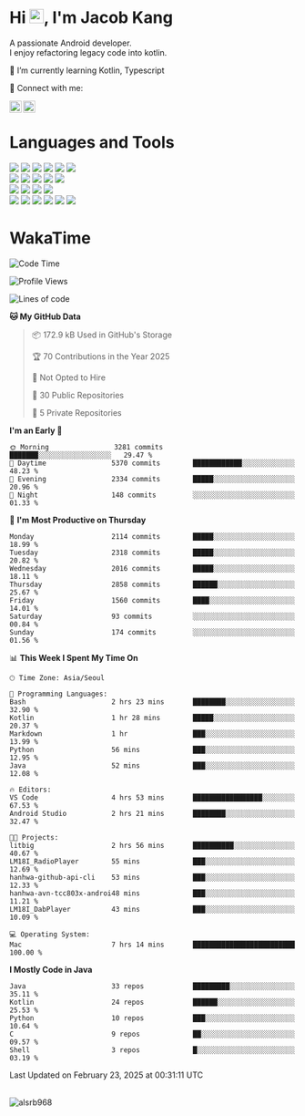 # Hi <img src="https://media.giphy.com/media/hvRJCLFzcasrR4ia7z/giphy.gif" width="25px">, I'm Jacob Kang
A passionate Android developer.
</br>
I enjoy refactoring legacy code into kotlin.

🌱 I’m currently learning Kotlin, Typescript

🤝 Connect with me:

<a href="https://www.linkedin.com/in/minkyu-kang-b7477b1b2/"><img align="left" src="https://raw.githubusercontent.com/yushi1007/yushi1007/main/images/linkedin.svg" alt="Minkyu Kang | LinkedIn" width="21px"/></a>
<a href="https://www.instagram.com/_jacob_kang/"><img align="left" src="https://raw.githubusercontent.com/yushi1007/yushi1007/main/images/instagram.svg" alt="Jacob Kang | Instagram" width="21px"/></a>

</br>

# Languages and Tools

<div align="left">
<img src="https://img.shields.io/badge/java-007396?logo=java&logoColor=white"/>
<img src="https://img.shields.io/badge/kotlin-7F52FF?logo=kotlin&logoColor=white"/>
<img src="https://img.shields.io/badge/python-3776AB?logo=python&logoColor=white"/>
<img src="https://img.shields.io/badge/bash shell-4EAA25?logo=gnubash&logoColor=white"/>
<img src="https://img.shields.io/badge/c-A8B9CC?logo=c&logoColor=white"/>
<img src="https://img.shields.io/badge/c++-00599C?logo=c%2b%2b&logoColor=white"/>
</div>
<div align="left">
<img src="https://img.shields.io/badge/git-F05032?logo=git&logoColor=white"/>
<img src="https://img.shields.io/badge/github-181717?logo=github&logoColor=white"/>
<img src="https://img.shields.io/badge/mysql-4479A1?logo=mysql&logoColor=white"/>
<img src="https://img.shields.io/badge/sqlite-003B57?logo=sqlite&logoColor=white"/>
<img src="https://img.shields.io/badge/amazon AWS-232F3E?logo=amazonaws&logoColor=white"/>
</div>
<div align="left">
<img src="https://img.shields.io/badge/android-3DDC84?logo=android&logoColor=white"/>
<img src="https://img.shields.io/badge/linux-FCC624?logo=linux&logoColor=white"/>
<img src="https://img.shields.io/badge/flask-000000?logo=flask&logoColor=white"/>
<img src="https://img.shields.io/badge/arduino-00979D?logo=arduino&logoColor=white"/>
</div>
<div align="left">
<img src="https://img.shields.io/badge/slack-4A154B?logo=slack&logoColor=white"/>
<img src="https://img.shields.io/badge/notion-000000?logo=notion&logoColor=white"/>
<img src="https://img.shields.io/badge/jira-0052CC?logo=jira&logoColor=white"/>
<img src="https://img.shields.io/badge/postman-FF6C37?logo=postman&logoColor=white"/>
<img src="https://img.shields.io/badge/intellij-000000?logo=intellijidea&logoColor=white"/>
<img src="https://img.shields.io/badge/pycharm-000000?logo=pycharm&logoColor=white"/>
</div>

# WakaTime

<!--START_SECTION:waka-->
![Code Time](http://img.shields.io/badge/Code%20Time-4%2C651%20hrs%2039%20mins-blue)

![Profile Views](http://img.shields.io/badge/Profile%20Views-0-blue)

![Lines of code](https://img.shields.io/badge/From%20Hello%20World%20I%27ve%20Written-5.2%20million%20lines%20of%20code-blue)

**🐱 My GitHub Data** 

> 📦 172.9 kB Used in GitHub's Storage 
 > 
> 🏆 70 Contributions in the Year 2025
 > 
> 🚫 Not Opted to Hire
 > 
> 📜 30 Public Repositories 
 > 
> 🔑 5 Private Repositories 
 > 
**I'm an Early 🐤** 

```text
🌞 Morning                3281 commits        ███████░░░░░░░░░░░░░░░░░░   29.47 % 
🌆 Daytime                5370 commits        ████████████░░░░░░░░░░░░░   48.23 % 
🌃 Evening                2334 commits        █████░░░░░░░░░░░░░░░░░░░░   20.96 % 
🌙 Night                  148 commits         ░░░░░░░░░░░░░░░░░░░░░░░░░   01.33 % 
```
📅 **I'm Most Productive on Thursday** 

```text
Monday                   2114 commits        █████░░░░░░░░░░░░░░░░░░░░   18.99 % 
Tuesday                  2318 commits        █████░░░░░░░░░░░░░░░░░░░░   20.82 % 
Wednesday                2016 commits        █████░░░░░░░░░░░░░░░░░░░░   18.11 % 
Thursday                 2858 commits        ██████░░░░░░░░░░░░░░░░░░░   25.67 % 
Friday                   1560 commits        ████░░░░░░░░░░░░░░░░░░░░░   14.01 % 
Saturday                 93 commits          ░░░░░░░░░░░░░░░░░░░░░░░░░   00.84 % 
Sunday                   174 commits         ░░░░░░░░░░░░░░░░░░░░░░░░░   01.56 % 
```


📊 **This Week I Spent My Time On** 

```text
🕑︎ Time Zone: Asia/Seoul

💬 Programming Languages: 
Bash                     2 hrs 23 mins       ████████░░░░░░░░░░░░░░░░░   32.90 % 
Kotlin                   1 hr 28 mins        █████░░░░░░░░░░░░░░░░░░░░   20.37 % 
Markdown                 1 hr                ███░░░░░░░░░░░░░░░░░░░░░░   13.99 % 
Python                   56 mins             ███░░░░░░░░░░░░░░░░░░░░░░   12.95 % 
Java                     52 mins             ███░░░░░░░░░░░░░░░░░░░░░░   12.08 % 

🔥 Editors: 
VS Code                  4 hrs 53 mins       █████████████████░░░░░░░░   67.53 % 
Android Studio           2 hrs 21 mins       ████████░░░░░░░░░░░░░░░░░   32.47 % 

🐱‍💻 Projects: 
litbig                   2 hrs 56 mins       ██████████░░░░░░░░░░░░░░░   40.67 % 
LM18I_RadioPlayer        55 mins             ███░░░░░░░░░░░░░░░░░░░░░░   12.69 % 
hanhwa-github-api-cli    53 mins             ███░░░░░░░░░░░░░░░░░░░░░░   12.33 % 
hanhwa-avn-tcc803x-androi48 mins             ███░░░░░░░░░░░░░░░░░░░░░░   11.21 % 
LM18I_DabPlayer          43 mins             ███░░░░░░░░░░░░░░░░░░░░░░   10.09 % 

💻 Operating System: 
Mac                      7 hrs 14 mins       █████████████████████████   100.00 % 
```

**I Mostly Code in Java** 

```text
Java                     33 repos            █████████░░░░░░░░░░░░░░░░   35.11 % 
Kotlin                   24 repos            ██████░░░░░░░░░░░░░░░░░░░   25.53 % 
Python                   10 repos            ███░░░░░░░░░░░░░░░░░░░░░░   10.64 % 
C                        9 repos             ██░░░░░░░░░░░░░░░░░░░░░░░   09.57 % 
Shell                    3 repos             █░░░░░░░░░░░░░░░░░░░░░░░░   03.19 % 
```




 Last Updated on February 23, 2025 at 00:31:11 UTC
<!--END_SECTION:waka-->

</br>

<div align="left">
<img align="left" src="https://github-readme-stats.vercel.app/api/top-langs?username=alsrb968&show_icons=true&locale=en&layout=compact&theme=dark" alt="alsrb968" />
</div>
